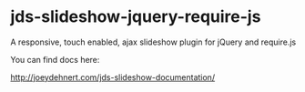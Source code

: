 jds-slideshow-jquery-require-js
===============================

 A responsive, touch enabled, ajax slideshow plugin for jQuery and require.js

 You can find docs here:

 http://joeydehnert.com/jds-slideshow-documentation/
